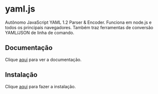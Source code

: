 # yaml.js

Autônomo JavaScript YAML 1.2 Parser & Encoder. Funciona em node.js e todos os principais navegadores. Também traz ferramentas de conversão YAML/JSON de linha de comando.

## Documentação

Clique [aqui](https://github.com/jeremyfa/yaml.js) para ver a documentação.

## Instalação

Clique [aqui](https://www.npmjs.com/package/yamljs) para fazer a instalação.